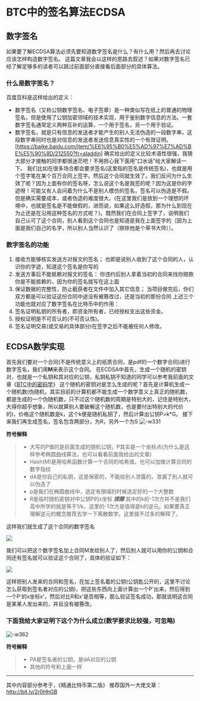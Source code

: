 # BTC中的签名算法ECDSA

## 数字签名

如果要了解ECDSA算法必须先要知道数字签名是什么？有什么用？然后再去讨论应该怎样构造数字签名。
这篇文章我会以这样的思路去叙述？如果对数字签名已经了解足够多的读者可以跳过前面部分直接看后面部分的具体算法。

### 什么是数字签名？

百度百科是这样给出的定义：
* 数字签名（又称公钥数字签名、电子签章）是一种类似写在纸上的普通的物理签名，但是使用了公钥加密领域的技术实现，用于鉴别数字信息的方法。一套数字签名通常定义两种互补的运算，一个用于签名，另一个用于验证。
* 数字签名，就是只有信息的发送者才能产生的别人无法伪造的一段数字串，这段数字串同时也是对信息的发送者发送信息真实性的一个有效证明。
[https://baike.baidu.com/item/%E6%95%B0%E5%AD%97%E7%AD%BE%E5%90%8D/212550?fr=aladdin]
确实给出的定义比较术语性很强，我猜大部分才接触的同学都很迷茫吧！不用担心我下面用"口水话"给大家解读一下。
我们比如在很多场合都会要求签名(这里指的签名是传统签名)，也就是用个签字笔在某个百万合同上签字。然后这个合同就生效了。我们反问为什么生效了呢？因为上面有你的签名呀，怎么说这个名是我签的呢？因为这是你的字迹呀！可能又有人会问着为什么不是别人模仿的签名，签名可以伪造是不假。但是确实需要成本，或者伪造的难度很大。(在这里我们是放到一个理想的环境中，也就是签名是不能做假的，进而说，如果这么好造假，那为什么到现在为止还是在沿用这种签名的方式呢？)。既然我们在合同上签字了，说明我们自己认可了这个合同，别人看到这个合同也是知道是我在上面签字的（因为上面是我们自己的名字，所以别人当然认识了（排除他是个草书大师））。

### 数字签名的功能

1. 接收方能够核实发送方对报文的签名；
也即是说别人收到了这个合同的人，认识你的字迹，知道这个签名是你写的
2. 发送方事后不能抵赖对报文的签名：
你违约后别人拿着当初的合同来找你赔款你是不能抵赖的，因为你的签名就写在这上面
3. 保证数据的完整性，防止截获者在文件中加入其它信息；
当项目做完后，你们双方都是可以验证这份合同中途没有被篡改过，还是当初的那份合同
上述三个功能也就对应了数字签名在比特币中的作用：
1. 签名证明私钥的所有者，即资金所有者，已经授权支出这些资金。
2. 授权证明是不可否认的(不可否认性)。
3. 签名证明交易(或交易的具体部分)在签字之后不能被任何人修改。

## ECDSA数学实现

首先我们要对一个合同(不是传统意义上的纸质合同，是pdf的一个数字合同)进行数字签名，我们用**M**来表示这个合同。
在ECDSA中首先，生成一个随机的密钥对，也就是一个私钥和其对应的公钥，私钥私钥不知道的同学可以参考我前面的文章《[BTC中的密码学](http://www.fujianhao1997.cn/?p=426)》
这个随机的密钥对是怎么生成的呢？首先是计算机生成一个随机数(伪随机，其实目前的计算机都不能生成一个数学意义上真正的随机数，都是生成的一个伪随机数，只不过这个随机数的周期是特别大的，记住是特别大，大得你超乎想象，所以就算别人要破解这个随机数，也是要付出特别大的代价的)，价格这个随机数是k，这个k便是随机私钥了，然后计算出公钥P=k*G。
接下来我们再生成签名，签名包含两部分，为R，另外一个为S
![-w331](media/15338871509573/15338916251954.jpg)

**符号解释**
> * 大写的P值的是前面生成的随机公钥，P其实是一个坐标点(为什么是这样参考椭圆曲线算法，也可以看看前面我给出的文章)
> * Hash(M)是用哈希函数计算一个合同的哈希值，也可以加做计算合同的数字指纹
> * dA是你自己的私钥，这是保密的，不能给别人泄露的，泄漏了别人就可以伪造了
> * p是我们在椭圆曲线中，选定有限域的时候选定好的一个大整数
> * R是临时随机密钥对中公钥P的x坐标
**_*提醒*_**
其中的k的-1次方并不是我们高中所学的就是等于1/k，这里的-1次方是值得是k的逆元。如果要真正理解逆元的概念推荐去学一下离散数学。这里就不过多的解释了。

这样我们就生成了这个合同的数字签名

![](media/15338871509573/15338922593636.jpg)

我们可以把这个数字签名加上合同M发给别人了，然后别人就可以用你的公钥和合同还有签名就可以验证这个合同了，具体的验证如下：

![](media/15338871509573/15338925300585.jpg)

这样把别人发来的合同和签名，在加上签名着的公钥(公钥匙公开的，这里不讨论怎么获取到签名者对应的公钥)，把这些东西向上面计算出一个P'出来，然后得到一个P'的x坐标x'，然后对比R和x'是否相等，那么验证签名成功，那就说明这合同是某某人发出来的，并且没有被篡改。

### 下面我给大家证明下这个为什么成立(数学要求比较强，可忽略)

![-w362](media/15338871509573/15338939593494.jpg)

**符号解释**

> * PA是签名者的公钥，是dA对应的公钥
> * 其他的符号和上面一样

-------
其中内容部分参考于，《精通比特币第二版》
推荐国外一大佬文章：http://bit.ly/2r0HhGB